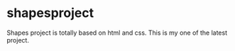 # shapesproject
Shapes project is totally based on html and css. This is my one of the latest project.
